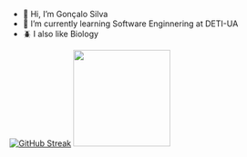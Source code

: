 - 👋 Hi, I’m Gonçalo Silva
- 🌱 I’m currently learning Software Enginnering at DETI-UA
- 🪲 I also like Biology

<div>
  <a href="https://git.io/streak-stats"><img src="https://streak-stats.demolab.com?user=goncalooliveirasilva&theme=merko&border_radius=5&short_numbers=true&card_width=450&card_height=150" alt="GitHub Streak" /></a>
  <img src="https://github-readme-stats.vercel.app/api?username=goncalooliveirasilva&show_icons=true&count_private=true&theme=merko" height=170px />
</div>
<!---
goncalooliveirasilva/goncalooliveirasilva is a ✨ special ✨ repository because its `README.md` (this file) appears on your GitHub profile.
You can click the Preview link to take a look at your changes.
--->
